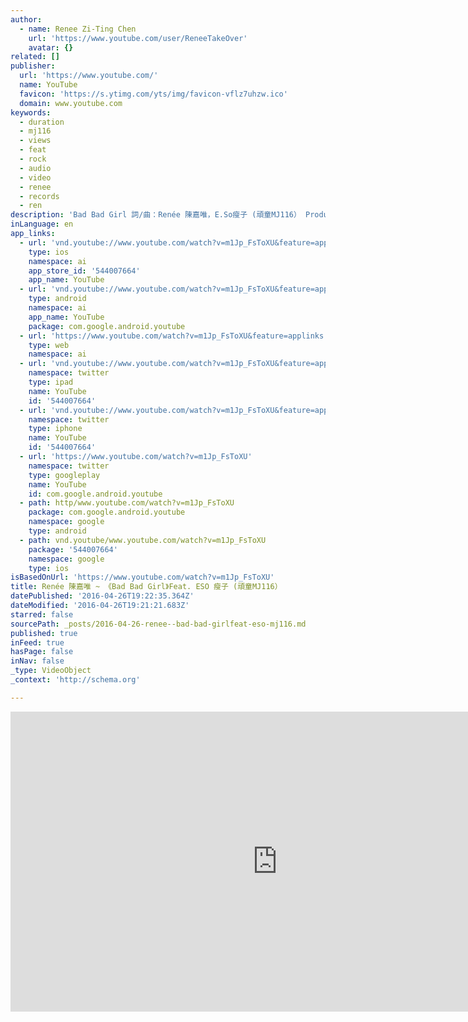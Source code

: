 ```yaml
---
author:
  - name: Renee Zi-Ting Chen
    url: 'https://www.youtube.com/user/ReneeTakeOver'
    avatar: {}
related: []
publisher:
  url: 'https://www.youtube.com/'
  name: YouTube
  favicon: 'https://s.ytimg.com/yts/img/favicon-vflz7uhzw.ico'
  domain: www.youtube.com
keywords:
  - duration
  - mj116
  - views
  - feat
  - rock
  - audio
  - video
  - renee
  - records
  - ren
description: 'Bad Bad Girl 詞/曲：Renée 陳嘉唯，E.So瘦子 (頑童MJ116） Produced by: 梁永泰（terrytyelee） Video Produced By: Storyhouse Productions.'
inLanguage: en
app_links:
  - url: 'vnd.youtube://www.youtube.com/watch?v=m1Jp_FsToXU&feature=applinks'
    type: ios
    namespace: ai
    app_store_id: '544007664'
    app_name: YouTube
  - url: 'vnd.youtube://www.youtube.com/watch?v=m1Jp_FsToXU&feature=applinks'
    type: android
    namespace: ai
    app_name: YouTube
    package: com.google.android.youtube
  - url: 'https://www.youtube.com/watch?v=m1Jp_FsToXU&feature=applinks'
    type: web
    namespace: ai
  - url: 'vnd.youtube://www.youtube.com/watch?v=m1Jp_FsToXU&feature=applinks'
    namespace: twitter
    type: ipad
    name: YouTube
    id: '544007664'
  - url: 'vnd.youtube://www.youtube.com/watch?v=m1Jp_FsToXU&feature=applinks'
    namespace: twitter
    type: iphone
    name: YouTube
    id: '544007664'
  - url: 'https://www.youtube.com/watch?v=m1Jp_FsToXU'
    namespace: twitter
    type: googleplay
    name: YouTube
    id: com.google.android.youtube
  - path: http/www.youtube.com/watch?v=m1Jp_FsToXU
    package: com.google.android.youtube
    namespace: google
    type: android
  - path: vnd.youtube/www.youtube.com/watch?v=m1Jp_FsToXU
    package: '544007664'
    namespace: google
    type: ios
isBasedOnUrl: 'https://www.youtube.com/watch?v=m1Jp_FsToXU'
title: Renée 陳嘉唯 ~ 《Bad Bad Girl》Feat. ESO 瘦子 (頑童MJ116）
datePublished: '2016-04-26T19:22:35.364Z'
dateModified: '2016-04-26T19:21:21.683Z'
starred: false
sourcePath: _posts/2016-04-26-renee--bad-bad-girlfeat-eso-mj116.md
published: true
inFeed: true
hasPage: false
inNav: false
_type: VideoObject
_context: 'http://schema.org'

---
```

<iframe src="https://cdn.embedly.com/widgets/media.html?src=https%3A%2F%2Fwww.youtube.com%2Fembed%2Fm1Jp_FsToXU%3Ffeature%3Doembed&amp;url=https%3A%2F%2Fwww.youtube.com%2Fwatch%3Fv%3Dm1Jp_FsToXU&amp;image=https%3A%2F%2Fi.ytimg.com%2Fvi%2Fm1Jp_FsToXU%2Fhqdefault.jpg&amp;key=b7d04c9b404c499eba89ee7072e1c4f7&amp;type=text%2Fhtml&amp;schema=youtube" width="854" height="480" scrolling="no" frameborder="0" allowfullscreen="" style=""></iframe>